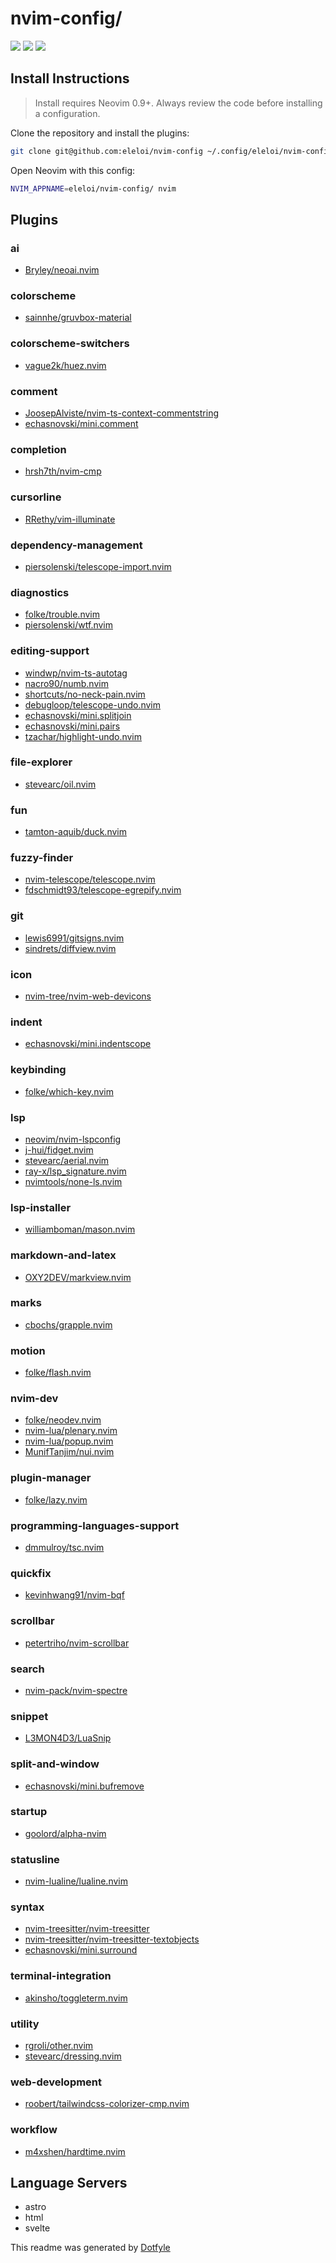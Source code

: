 # nvim-config/

<a href="https://dotfyle.com/eleloi/nvim-config"><img src="https://dotfyle.com/eleloi/nvim-config/badges/plugins?style=flat" /></a>
<a href="https://dotfyle.com/eleloi/nvim-config"><img src="https://dotfyle.com/eleloi/nvim-config/badges/leaderkey?style=flat" /></a>
<a href="https://dotfyle.com/eleloi/nvim-config"><img src="https://dotfyle.com/eleloi/nvim-config/badges/plugin-manager?style=flat" /></a>

## Install Instructions

> Install requires Neovim 0.9+. Always review the code before installing a configuration.

Clone the repository and install the plugins:

```sh
git clone git@github.com:eleloi/nvim-config ~/.config/eleloi/nvim-config
```

Open Neovim with this config:

```sh
NVIM_APPNAME=eleloi/nvim-config/ nvim
```

## Plugins

### ai

- [Bryley/neoai.nvim](https://dotfyle.com/plugins/Bryley/neoai.nvim)

### colorscheme

- [sainnhe/gruvbox-material](https://dotfyle.com/plugins/sainnhe/gruvbox-material)

### colorscheme-switchers

- [vague2k/huez.nvim](https://dotfyle.com/plugins/vague2k/huez.nvim)

### comment

- [JoosepAlviste/nvim-ts-context-commentstring](https://dotfyle.com/plugins/JoosepAlviste/nvim-ts-context-commentstring)
- [echasnovski/mini.comment](https://dotfyle.com/plugins/echasnovski/mini.comment)

### completion

- [hrsh7th/nvim-cmp](https://dotfyle.com/plugins/hrsh7th/nvim-cmp)

### cursorline

- [RRethy/vim-illuminate](https://dotfyle.com/plugins/RRethy/vim-illuminate)

### dependency-management

- [piersolenski/telescope-import.nvim](https://dotfyle.com/plugins/piersolenski/telescope-import.nvim)

### diagnostics

- [folke/trouble.nvim](https://dotfyle.com/plugins/folke/trouble.nvim)
- [piersolenski/wtf.nvim](https://dotfyle.com/plugins/piersolenski/wtf.nvim)

### editing-support

- [windwp/nvim-ts-autotag](https://dotfyle.com/plugins/windwp/nvim-ts-autotag)
- [nacro90/numb.nvim](https://dotfyle.com/plugins/nacro90/numb.nvim)
- [shortcuts/no-neck-pain.nvim](https://dotfyle.com/plugins/shortcuts/no-neck-pain.nvim)
- [debugloop/telescope-undo.nvim](https://dotfyle.com/plugins/debugloop/telescope-undo.nvim)
- [echasnovski/mini.splitjoin](https://dotfyle.com/plugins/echasnovski/mini.splitjoin)
- [echasnovski/mini.pairs](https://dotfyle.com/plugins/echasnovski/mini.pairs)
- [tzachar/highlight-undo.nvim](https://dotfyle.com/plugins/tzachar/highlight-undo.nvim)

### file-explorer

- [stevearc/oil.nvim](https://dotfyle.com/plugins/stevearc/oil.nvim)

### fun

- [tamton-aquib/duck.nvim](https://dotfyle.com/plugins/tamton-aquib/duck.nvim)

### fuzzy-finder

- [nvim-telescope/telescope.nvim](https://dotfyle.com/plugins/nvim-telescope/telescope.nvim)
- [fdschmidt93/telescope-egrepify.nvim](https://dotfyle.com/plugins/fdschmidt93/telescope-egrepify.nvim)

### git

- [lewis6991/gitsigns.nvim](https://dotfyle.com/plugins/lewis6991/gitsigns.nvim)
- [sindrets/diffview.nvim](https://dotfyle.com/plugins/sindrets/diffview.nvim)

### icon

- [nvim-tree/nvim-web-devicons](https://dotfyle.com/plugins/nvim-tree/nvim-web-devicons)

### indent

- [echasnovski/mini.indentscope](https://dotfyle.com/plugins/echasnovski/mini.indentscope)

### keybinding

- [folke/which-key.nvim](https://dotfyle.com/plugins/folke/which-key.nvim)

### lsp

- [neovim/nvim-lspconfig](https://dotfyle.com/plugins/neovim/nvim-lspconfig)
- [j-hui/fidget.nvim](https://dotfyle.com/plugins/j-hui/fidget.nvim)
- [stevearc/aerial.nvim](https://dotfyle.com/plugins/stevearc/aerial.nvim)
- [ray-x/lsp_signature.nvim](https://dotfyle.com/plugins/ray-x/lsp_signature.nvim)
- [nvimtools/none-ls.nvim](https://dotfyle.com/plugins/nvimtools/none-ls.nvim)

### lsp-installer

- [williamboman/mason.nvim](https://dotfyle.com/plugins/williamboman/mason.nvim)

### markdown-and-latex

- [OXY2DEV/markview.nvim](https://dotfyle.com/plugins/OXY2DEV/markview.nvim)

### marks

- [cbochs/grapple.nvim](https://dotfyle.com/plugins/cbochs/grapple.nvim)

### motion

- [folke/flash.nvim](https://dotfyle.com/plugins/folke/flash.nvim)

### nvim-dev

- [folke/neodev.nvim](https://dotfyle.com/plugins/folke/neodev.nvim)
- [nvim-lua/plenary.nvim](https://dotfyle.com/plugins/nvim-lua/plenary.nvim)
- [nvim-lua/popup.nvim](https://dotfyle.com/plugins/nvim-lua/popup.nvim)
- [MunifTanjim/nui.nvim](https://dotfyle.com/plugins/MunifTanjim/nui.nvim)

### plugin-manager

- [folke/lazy.nvim](https://dotfyle.com/plugins/folke/lazy.nvim)

### programming-languages-support

- [dmmulroy/tsc.nvim](https://dotfyle.com/plugins/dmmulroy/tsc.nvim)

### quickfix

- [kevinhwang91/nvim-bqf](https://dotfyle.com/plugins/kevinhwang91/nvim-bqf)

### scrollbar

- [petertriho/nvim-scrollbar](https://dotfyle.com/plugins/petertriho/nvim-scrollbar)

### search

- [nvim-pack/nvim-spectre](https://dotfyle.com/plugins/nvim-pack/nvim-spectre)

### snippet

- [L3MON4D3/LuaSnip](https://dotfyle.com/plugins/L3MON4D3/LuaSnip)

### split-and-window

- [echasnovski/mini.bufremove](https://dotfyle.com/plugins/echasnovski/mini.bufremove)

### startup

- [goolord/alpha-nvim](https://dotfyle.com/plugins/goolord/alpha-nvim)

### statusline

- [nvim-lualine/lualine.nvim](https://dotfyle.com/plugins/nvim-lualine/lualine.nvim)

### syntax

- [nvim-treesitter/nvim-treesitter](https://dotfyle.com/plugins/nvim-treesitter/nvim-treesitter)
- [nvim-treesitter/nvim-treesitter-textobjects](https://dotfyle.com/plugins/nvim-treesitter/nvim-treesitter-textobjects)
- [echasnovski/mini.surround](https://dotfyle.com/plugins/echasnovski/mini.surround)

### terminal-integration

- [akinsho/toggleterm.nvim](https://dotfyle.com/plugins/akinsho/toggleterm.nvim)

### utility

- [rgroli/other.nvim](https://dotfyle.com/plugins/rgroli/other.nvim)
- [stevearc/dressing.nvim](https://dotfyle.com/plugins/stevearc/dressing.nvim)

### web-development

- [roobert/tailwindcss-colorizer-cmp.nvim](https://dotfyle.com/plugins/roobert/tailwindcss-colorizer-cmp.nvim)

### workflow

- [m4xshen/hardtime.nvim](https://dotfyle.com/plugins/m4xshen/hardtime.nvim)

## Language Servers

- astro
- html
- svelte

This readme was generated by [Dotfyle](https://dotfyle.com)
